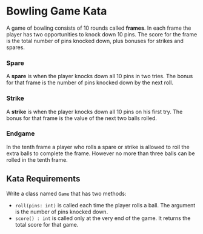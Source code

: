 # Bowling Game Kata

A game of bowling consists of 10 rounds called **frames**.
In each frame the player has two opportunities to knock down 10 pins.
The score for the frame is the total number of pins knocked down, plus bonuses for strikes and spares.

### Spare

A **spare** is when the player knocks down all 10 pins in two tries. The bonus for that frame is the number of pins knocked down by the next roll.

### Strike

A **strike** is when the player knocks down all 10 pins on his first try. The bonus for that frame is the value of the next two balls rolled.

### Endgame

In the tenth frame a player who rolls a spare or strike is allowed to roll the extra balls to complete the frame. However no more than three balls can be rolled in the tenth frame.

## Kata Requirements

Write a class named `Game` that has two methods:

- `roll(pins: int)` is called each time the player rolls a ball. The argument is the number of pins knocked down.
- `score() : int` is called only at the very end of the game. It returns the total score for that game.
